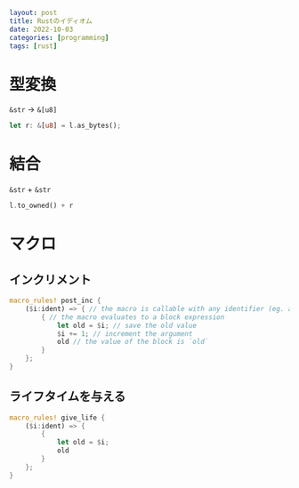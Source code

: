 ```yaml
layout: post
title: Rustのイディオム
date: 2022-10-03
categories: [programming]
tags: [rust]
```

# 型変換
`&str` &rarr; `&[u8]`

```rust
let r: &[u8] = l.as_bytes();
```

# 結合

`&str` + `&str`

```rust
l.to_owned() + r
```

# マクロ

## インクリメント

```rust
macro_rules! post_inc {
    ($i:ident) => { // the macro is callable with any identifier (eg. a variable)
        { // the macro evaluates to a block expression
            let old = $i; // save the old value
            $i += 1; // increment the argument
            old // the value of the block is `old`
        }
    };
}
```

## ライフタイムを与える


```rust
macro_rules! give_life {
    ($i:ident) => {
        {
            let old = $i;
            old
        }
    };
}
```
